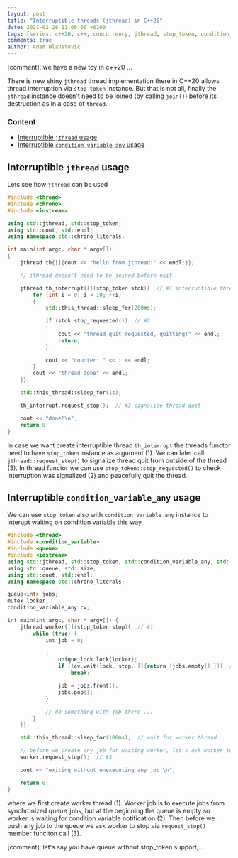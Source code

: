 ```yaml
---
layout: post
title: "Interruptible threads (jthread) in C++20"
date: 2021-02-28 11:00:00 +0100
tags: [series, c++20, c++, concurrency, jthread, stop_token, condition_variable_any]
comments: true
author: Adam Hlavatovic
---
```


[comment]: we have a new toy in c++20 ...

There is new shiny `jthread` thread implementation there in C++20 allows thread interruption via `stop_token` instance. But that is not all, finally the `jthread` instance doesn't need to be joined (by calling `join()`) before its destruction as in a case of `thread`.

### Content

- [Interruptible `jthread` usage](#interruptible-jthread-usage)
- [Interruptible `condition_variable_any` usage](#interruptible-condition_variable_any-usage)


## Interruptible `jthread` usage

Lets see how `jthread` can be used

```c++
#include <thread>
#include <chrono>
#include <iostream>

using std::jthread, std::stop_token;
using std::cout, std::endl;
using namespace std::chrono_literals;

int main(int argc, char * argv[])
{
	jthread th{[]{cout << "hello from jthread!" << endl;}};

	// jthread doesn't need to be joined before exit

	jthread th_interrupt{[](stop_token stok){  // #1 interruptible thread
		for (int i = 0; i < 10; ++i)
		{
			std::this_thread::sleep_for(200ms);

			if (stok.stop_requested())  // #2
			{
				cout << "thread quit requested, quitting!" << endl;
				return;
			}

			cout << "counter: " << i << endl;
		}
		cout << "thread done" << endl;
	}};

	std::this_thread::sleep_for(1s);

	th_interrupt.request_stop();  // #3 signalize thread quit

	cout << "done!\n";
	return 0;
}
```

In case we want create interruptible thread `th_interrupt` the threads functor need to have `stop_token` instance as argument (1). We can later call `jthread::request_stop()` to signalize thread quit from outside of the thread (3). In thread functor we can use `stop_token::stop_requested()` to check interruption was signalized (2) and peacefully quit the thread.


## Interruptible `condition_variable_any` usage

We can use `stop_token` also with `condition_variable_any` instance to interupt waiting on condition variable this way

```c++
#include <thread>
#include <condition_variable>
#include <queue>
#include <iostream>
using std::jthread, std::stop_token, std::condition_variable_any, std::mutex, std::unique_lock;
using std::queue, std::size;
using std::cout, std::endl;
using namespace std::chrono_literals;

queue<int> jobs;
mutex locker;
condition_variable_any cv;

int main(int argc, char * argv[]) {
	jthread worker{[](stop_token stop){  // #1
		while (true) {
			int job = 0;

			{
				unique_lock lock{locker};
				if (!cv.wait(lock, stop, []{return !jobs.empty();}))  // #2
					break;

				job = jobs.front();
				jobs.pop();
			}

			// do something with job there ...
		}
	}};

	std::this_thread::sleep_for(100ms);  // wait for worker thread

	// before we create any job for waiting worker, let's ask worker to stop
	worker.request_stop();  // #3

	cout << "exiting without unexecuting any job!\n";

	return 0;
}
```

where we first create worker thread (1). Worker job is to execute jobs from synchronized queue `jobs`, but at the beginning the queue is empty so worker is waiting for condition variable notification (2). Then before we push any job to the queue we ask worker to stop via `request_stop()` member funciton call (3).


[comment]: let's say you have queue without stop_token support, ...
